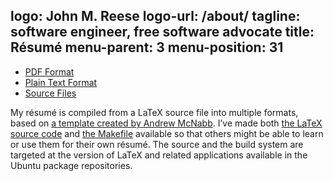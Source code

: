 logo: John M. Reese
logo-url: /about/
tagline: software engineer, free software advocate
title: Résumé
menu-parent: 3
menu-position: 31
---

* [PDF Format][pdf]
* [Plain Text Format][txt]
* [Source Files][source]

My résumé is compiled from a LaTeX source file into multiple formats, based on 
[a template created by Andrew McNabb][template]. I’ve made both [the LaTeX source code][tex]
and [the Makefile][makefile] available so that others might be able to learn or use them for
their own résumé. The source and the build system are targeted at the version of LaTeX and
related applications available in the Ubuntu package repositories.

[source]: http://files.leetcode.net/resume/
[tex]: http://files.leetcode.net/resume/JohnReese.tex
[pdf]: http://files.leetcode.net/resume/JohnReese.pdf
[txt]: http://files.leetcode.net/resume/JohnReese.txt
[makefile]: http://files.leetcode.net/resume/Makefile
[template]: http://www.mcnabbs.org/andrew/linux/latexres/
